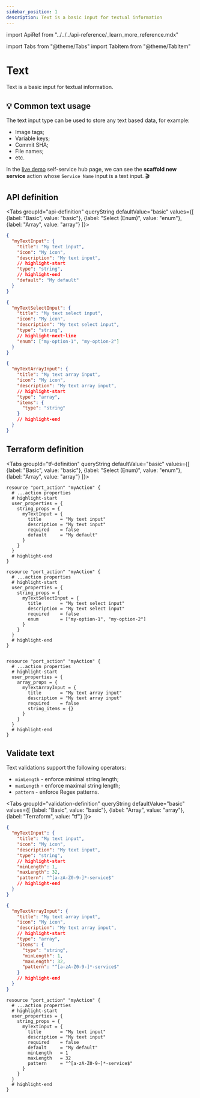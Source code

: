 ```yaml
---
sidebar_position: 1
description: Text is a basic input for textual information
---
```


import ApiRef from "../../../api-reference/\_learn_more_reference.mdx"

import Tabs from "@theme/Tabs"
import TabItem from "@theme/TabItem"

# Text

Text is a basic input for textual information.

## 💡 Common text usage

The text input type can be used to store any text based data, for example:

- Image tags;
- Variable keys;
- Commit SHA;
- File names;
- etc.

In the [live demo](https://demo.getport.io/self-serve) self-service hub page, we can see the **scaffold new service** action whose `Service Name` input is a text input. 🎬

## API definition

<Tabs groupId="api-definition" queryString defaultValue="basic" values={[
{label: "Basic", value: "basic"},
{label: "Select (Enum)", value: "enum"},
{label: "Array", value: "array"}
]}>

<TabItem value="basic">

```json showLineNumbers
{
  "myTextInput": {
    "title": "My text input",
    "icon": "My icon",
    "description": "My text input",
    // highlight-start
    "type": "string",
    // highlight-end
    "default": "My default"
  }
}
```

</TabItem>
<TabItem value="enum">

```json showLineNumbers
{
  "myTextSelectInput": {
    "title": "My text select input",
    "icon": "My icon",
    "description": "My text select input",
    "type": "string",
    // highlight-next-line
    "enum": ["my-option-1", "my-option-2"]
  }
}
```

</TabItem>
<TabItem value="array">

```json showLineNumbers
{
  "myTextArrayInput": {
    "title": "My text array input",
    "icon": "My icon",
    "description": "My text array input",
    // highlight-start
    "type": "array",
    "items": {
      "type": "string"
    }
    // highlight-end
  }
}
```

</TabItem>
</Tabs>

<ApiRef />

## Terraform definition

<Tabs groupId="tf-definition" queryString defaultValue="basic" values={[
{label: "Basic", value: "basic"},
{label: "Select (Enum)", value: "enum"},
{label: "Array", value: "array"}
]}>

<TabItem value="basic">

```hcl showLineNumbers
resource "port_action" "myAction" {
  # ...action properties
  # highlight-start
  user_properties = {
    string_props = {
      myTextInput = {
        title       = "My text input"
        description = "My text input"
        required    = false
        default     = "My default"
      }
    }
  }
  # highlight-end
}
```

</TabItem>

<TabItem value="enum">

```hcl showLineNumbers
resource "port_action" "myAction" {
  # ...action properties
  # highlight-start
  user_properties = {
    string_props = {
      myTextSelectInput = {
        title       = "My text select input"
        description = "My text select input"
        required    = false
        enum        = ["my-option-1", "my-option-2"]
      }
    }
  }
  # highlight-end
}

```

</TabItem>

<TabItem value="array">

```hcl showLineNumbers

resource "port_action" "myAction" {
  # ...action properties
  # highlight-start
  user_properties = {
    array_props = {
      myTextArrayInput = {
        title       = "My text array input"
        description = "My text array input"
        required    = false
        string_items = {}
      }
    }
  }
  # highlight-end
}
```

</TabItem>

</Tabs>

## Validate text

Text validations support the following operators:

- `minLength` - enforce minimal string length;
- `maxLength` - enforce maximal string length;
- `pattern` - enforce Regex patterns.

<Tabs groupId="validation-definition" queryString defaultValue="basic" values={[
{label: "Basic", value: "basic"},
{label: "Array", value: "array"},
{label: "Terraform", value: "tf"}
]}>

<TabItem value="basic">

```json showLineNumbers
{
  "myTextInput": {
    "title": "My text input",
    "icon": "My icon",
    "description": "My text input",
    "type": "string",
    // highlight-start
    "minLength": 1,
    "maxLength": 32,
    "pattern": "^[a-zA-Z0-9-]*-service$"
    // highlight-end
  }
}
```

</TabItem>

<TabItem value="array">

```json showLineNumbers
{
  "myTextArrayInput": {
    "title": "My text array input",
    "icon": "My icon",
    "description": "My text array input",
    // highlight-start
    "type": "array",
    "items": {
      "type": "string",
      "minLength": 1,
      "maxLength": 32,
      "pattern": "^[a-zA-Z0-9-]*-service$"
    }
    // highlight-end
  }
}
```

</TabItem>

<TabItem value="tf">

```hcl showLineNumbers
resource "port_action" "myAction" {
  # ...action properties
  # highlight-start
  user_properties = {
    string_props = {
      myTextInput = {
        title       = "My text input"
        description = "My text input"
        required    = false
        default     = "My default"
        minLength   = 1
        maxLength   = 32
        pattern     = "^[a-zA-Z0-9-]*-service$"
      }
    }
  }
  # highlight-end
}
```

</TabItem>

</Tabs>
